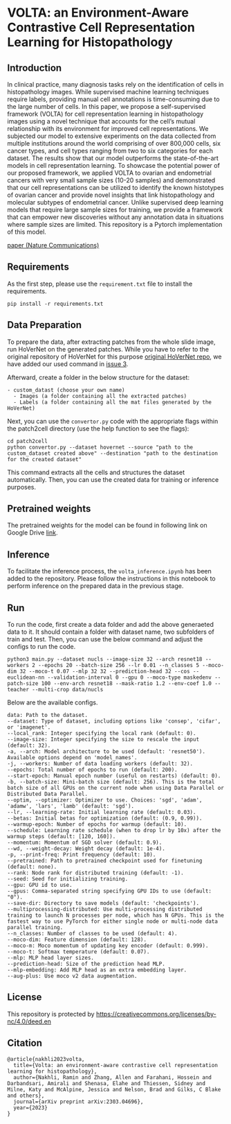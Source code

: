 # VOLTA: an Environment-Aware Contrastive Cell Representation Learning for Histopathology

## Introduction

In clinical practice, many diagnosis tasks rely on the identification of cells in histopathology images. While supervised machine learning techniques require labels, providing manual cell annotations is time-consuming due to the large number of cells. In this paper, we propose a self-supervised framework (VOLTA) for cell representation learning in histopathology images using a novel technique that accounts for the cell’s mutual relationship with its environment for improved cell representations. We subjected our model to extensive experiments on the data collected from multiple institutions around the world comprising of over 800,000 cells, six cancer types, and cell types ranging from two to six categories for each dataset. The results show that our model outperforms the state-of-the-art models in cell representation learning. To showcase the potential power of our proposed framework, we applied VOLTA to ovarian and endometrial cancers with very small sample sizes (10-20 samples) and demonstrated that our cell representations can be utilized to identify the known histotypes of ovarian cancer and provide novel insights that link histopathology and molecular subtypes of endometrial cancer. Unlike supervised deep learning models that require large sample sizes for training, we provide a framework that can empower new discoveries without any annotation data in situations where sample sizes are limited. This repository is a Pytorch implementation of this model.


[paper (Nature Communications)](https://www.nature.com/articles/s41467-024-48062-1)


## Requirements

As the first step, please use the `requirement.txt` file to install the requirements.


```
pip install -r requirements.txt
```


## Data Preparation

To prepare the data, after extracting patches from the whole slide image, run HoVerNet on the generated patches. While you have to refer to the original repository of HoVerNet for this purpose [original HoVerNet repo](https://github.com/vqdang/hover_net), we have added our used command in [issue 3](https://github.com/AIMLab-UBC/VOLTA/issues/3).

Afterward, create a folder in the below structure for the dataset:
```
- custom_datast (choose your own name)
  - Images (a folder containing all the extracted patches)
  - Labels (a folder containing all the mat files generated by the HoVerNet)
```


Next, you can use the `convertor.py` code with the appropriate flags within the patch2cell directory (use the help function to see the flags):

```
cd patch2cell
python convertor.py --dataset hovernet --source "path to the custom_dataset created above" --destination "path to the destination for the created dataset"
```

This command extracts all the cells and structures the dataset automatically. Then, you can use the created data for training or inference purposes.


## Pretrained weights

The pretrained weights for the model can be found in following link on Google Drive [link](https://drive.google.com/drive/folders/1GK0IMVFdqny3QEbqtJh4FyP-xGoho-MW?usp=sharing).


## Inference

To facilitate the inference process, the `volta_inference.ipynb` has been added to the repository. Please follow the instructions in this notebook to perform inference on the prepared data in the previous stage.


## Run

To run the code, first create a data folder and add the above generaeted data to it. It should contain a folder with dataset name, two subfolders of train and test. Then, you can use the below command and adjust the configs to run the code.


```
python3 main.py --dataset nucls --image-size 32 --arch resnet18 --workers 2 --epochs 20 --batch-size 256 --lr 0.01 --n_classes 5 --moco-dim 32 --moco-t 0.07 --mlp 32 32 --prediction-head 32 --cos --euclidean-nn --validation-interval 0 --gpu 0 --moco-type maskedenv --patch-size 100 --env-arch resnet18 --mask-ratio 1.2 --env-coef 1.0 --teacher --multi-crop data/nucls
```


Below are the available configs.

```
data: Path to the dataset.
--dataset: Type of dataset, including options like 'consep', 'cifar', or 'imagenet'.
--local_rank: Integer specifying the local rank (default: 0).
--image-size: Integer specifying the size to rescale the input (default: 32).
-a, --arch: Model architecture to be used (default: 'resnet50'). Available options depend on 'model_names'.
-j, --workers: Number of data loading workers (default: 32).
--epochs: Total number of epochs to run (default: 200).
--start-epoch: Manual epoch number (useful on restarts) (default: 0).
-b, --batch-size: Mini-batch size (default: 256). This is the total batch size of all GPUs on the current node when using Data Parallel or Distributed Data Parallel.
--optim, --optimizer: Optimizer to use. Choices: 'sgd', 'adam', 'adamw', 'lars', 'lamb' (default: 'sgd').
--lr, --learning-rate: Initial learning rate (default: 0.03).
--betas: Initial betas for optimization (default: (0.9, 0.99)).
--warmup-epoch: Number of epochs for warmup (default: 10).
--schedule: Learning rate schedule (when to drop lr by 10x) after the warmup steps (default: [120, 160]).
--momentum: Momentum of SGD solver (default: 0.9).
--wd, --weight-decay: Weight decay (default: 1e-4).
-p, --print-freq: Print frequency (default: 10).
--pretrained: Path to pretrained checkpoint used for finetuning (default: none).
--rank: Node rank for distributed training (default: -1).
--seed: Seed for initializing training.
--gpu: GPU id to use.
--gpus: Comma-separated string specifying GPU IDs to use (default: "0").
--save-dir: Directory to save models (default: 'checkpoints').
--multiprocessing-distributed: Use multi-processing distributed training to launch N processes per node, which has N GPUs. This is the fastest way to use PyTorch for either single node or multi-node data parallel training.
--n_classes: Number of classes to be used (default: 4).
--moco-dim: Feature dimension (default: 128).
--moco-m: Moco momentum of updating key encoder (default: 0.999).
--moco-t: Softmax temperature (default: 0.07).
--mlp: MLP head layer sizes.
--prediction-head: Size of the prediction head MLP.
--mlp-embedding: Add MLP head as an extra embedding layer.
--aug-plus: Use moco v2 data augmentation.

```


## License
This repository is protected by https://creativecommons.org/licenses/by-nc/4.0/deed.en


## Citation

```
@article{nakhli2023volta,
  title={Volta: an environment-aware contrastive cell representation learning for histopathology},
  author={Nakhli, Ramin and Zhang, Allen and Farahani, Hossein and Darbandsari, Amirali and Shenasa, Elahe and Thiessen, Sidney and Milne, Katy and McAlpine, Jessica and Nelson, Brad and Gilks, C Blake and others},
  journal={arXiv preprint arXiv:2303.04696},
  year={2023}
}
```
